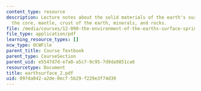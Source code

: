 ```yaml
---
content_type: resource
description: Lecture notes about the solid materials of the earth's surface, including
  the core, mantle, crust of the earth, minerals, and rocks.
file: /media/courses/12-090-the-environment-of-the-earths-surface-spring-2007/097da042a2de0ecf5b29f229e3f74d39_earthsurface_2.pdf
file_type: application/pdf
learning_resource_types: []
ocw_type: OCWFile
parent_title: Course Textbook
parent_type: CourseSection
parent_uid: e5547d7d-e7a0-a5c7-9c95-7d9da9851ca6
resourcetype: Document
title: earthsurface_2.pdf
uid: 097da042-a2de-0ecf-5b29-f229e3f74d39
---
```


